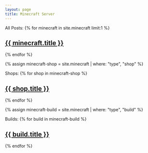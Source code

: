 ```yaml
---
layout: page
title: Minecraft Server
---
```

All Posts:
{% for minecraft in site.minecraft limit:1 %}
<div class="minecraft"><h2><a href="{{ minecraft.url }}">{{ minecraft.title }}</a></h2></div>
{% endfor %}

{% assign minecraft-shop = site.minecraft | where: "type", "shop" %}

Shops:
{% for shop in minecraft-shop %}
<div class="minecraft"><h2><a href="{{ shop.url }}">{{ shop.title }}</a></h2></div>
{% endfor %}

{% assign minecraft-build = site.minecraft | where: "type", "build" %}

Builds:
{% for build in minecraft-build %}
<div class="minecraft"><h2><a href="{{ build.url }}">{{ build.title }}</a></h2></div>
{% endfor %}